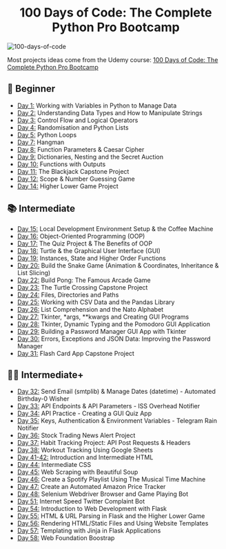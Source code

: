 <h1 align="center">100 Days of Code: The Complete Python Pro Bootcamp
</h1>

![100-days-of-code](https://user-images.githubusercontent.com/98851253/155425637-9ac7250e-52a3-429a-a679-ac619f5ff6ea.gif)

Most projects ideas come from the Udemy course: [100 Days of Code: The Complete Python Pro Bootcamp](https://www.udemy.com/course/100-days-of-code/)

## 🔰 Beginner 
- [Day 1:](day-001) Working with Variables in Python to Manage Data
- [Day 2:](day-002) Understanding Data Types and How to Manipulate Strings
- [Day 3:](day-003) Control Flow and Logical Operators
- [Day 4:](day-004) Randomisation and Python Lists
- [Day 5:](day-005) Python Loops
- [Day 7:](day-007) Hangman
- [Day 8:](day-008) Function Parameters & Caesar Cipher
- [Day 9:](day-009) Dictionaries, Nesting and the Secret Auction
- [Day 10:](day-010) Functions with Outputs
- [Day 11:](day-011) The Blackjack Capstone Project
- [Day 12:](day-012) Scope & Number Guessing Game
- [Day 14:](day-014) Higher Lower Game Project

## 📚 Intermediate
- [Day 15:](day-015) Local Development Environment Setup & the Coffee Machine
- [Day 16:](day-016) Object-Oriented Programming (OOP)
- [Day 17:](day-017) The Quiz Project & The Benefits of OOP
- [Day 18:](day-018) Turtle & the Graphical User Interface (GUI)
- [Day 19:](day-019) Instances, State and Higher Order Functions
- [Day 20:](day-020-021) Build the Snake Game (Animation & Coordinates, Inheritance & List Slicing)
- [Day 22:](day-022) Build Pong: The Famous Arcade Game
- [Day 23:](day-023) The Turtle Crossing Capstone Project
- [Day 24:](day-024) Files, Directories and Paths
- [Day 25:](day-025) Working with CSV Data and the Pandas Library
- [Day 26:](day-026) List Comprehension and the Nato Alphabet
- [Day 27:](day-027) Tkinter, *args, **kwargs and Creating GUI Programs
- [Day 28:](day-028) Tkinter, Dynamic Typing and the Pomodoro GUI Application
- [Day 29:](day-029) Building a Password Manager GUI App with Tkinter
- [Day 30:](day-030) Errors, Exceptions and JSON Data: Improving the Password Manager
- [Day 31:](day-031) Flash Card App Capstone Project

## 👨‍💻 Intermediate+
- [Day 32:](day-032) Send Email (smtplib) & Manage Dates (datetime) - Automated Birthday-0 Wisher
- [Day 33:](day-033) API Endpoints & API Parameters - ISS Overhead Notifier
- [Day 34:](day-034) API Practice - Creating a GUI Quiz App
- [Day 35:](day-035) Keys, Authentication & Environment Variables - Telegram Rain Notifier
- [Day 36:](day-036) Stock Trading News Alert Project
- [Day 37:](day-037) Habit Tracking Project: API Post Requests & Headers
- [Day 38:](day-038) Workout Tracking Using Google Sheets
- [Day 41-42:](day-041-042) Introduction and Intermediate HTML
- [Day 44:](day-044) Intermediate CSS
- [Day 45:](day-045) Web Scraping with Beautiful Soup
- [Day 46:](day-046) Create a Spotify Playlist Using The Musical Time Machine
- [Day 47:](day-047) Create an Automated Amazon Price Tracker
- [Day 48:](day-048) Selenium Webdriver Browser and Game Playing Bot
- [Day 51:](day-051) Internet Speed Twitter Complaint Bot
- [Day 54:](day-054) Introduction to Web Development with Flask
- [Day 55:](day-055) HTML & URL Parsing in Flask and the Higher Lower Game
- [Day 56:](day-056) Rendering HTML/Static Files and Using Website Templates
- [Day 57:](day-057) Templating with Jinja in Flask Applications
- [Day 58:](day-058) Web Foundation Boostrap
